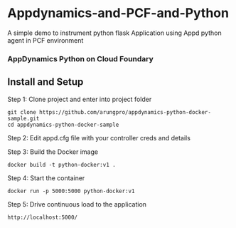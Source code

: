 # Appdynamics-and-PCF-and-Python
A simple demo to instrument python flask Application using Appd python agent in PCF environment



### AppDynamics Python on Cloud Foundary

## Install and Setup

Step 1: Clone project and enter into project folder
```
git clone https://github.com/arungpro/appdynamics-python-docker-sample.git
cd appdynamics-python-docker-sample
```

Step 2: Edit appd.cfg file with your controller creds and details

Step 3: Build the Docker image
```
docker build -t python-docker:v1 .
```

Step 4: Start the container
```
docker run -p 5000:5000 python-docker:v1
```

Step 5: Drive continuous load to the application
```
http://localhost:5000/
```

